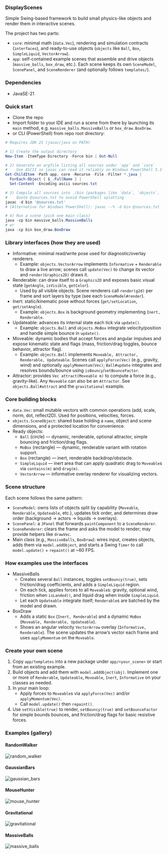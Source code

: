### DisplayScenes
Simple Swing-based framework to build small physics-like objects and render them in interactive scenes.

The project has two parts:
- `core`: minimal math (`data.Vec`), rendering and simulation contracts (`interfaces`), and ready-to-use objects (`objects` like `Ball`, `Box`, `SimpleLiquid`, `VectorArrow`).
- `app`: self-contained example scenes that assemble and drive objects (`massive_balls`, `box_draw`, etc.). Each scene keeps its own `SceneModel`, `ScenePanel`, and `SceneRenderer` (and optionally follows `templates/`).

### Dependencies
- JavaSE-21

### Quick start
- Clone the repo
- Import folder to your IDE  and run a scene from there by launching its `main` method, e.g. `massive_balls.MassiveBalls` or `box_draw.BoxDraw`.
- or CLI (PowerShell) from repo root directory:
```powershell
# Requires JDK 21 (javac/java on PATH)

# 1) Create the output directory
New-Item -ItemType Directory -Force bin | Out-Null

# 2) Generate an argfile listing all sources under `app` and `core`
#    Use ASCII so javac can read it reliably on Windows PowerShell 5.1+
Get-ChildItem -Path app, core -Recurse -File -Filter *.java |
  ForEach-Object { $_.FullName } |
  Set-Content -Encoding ascii sources.txt

# 3) Compile all sources into ./bin (packages like `data`, `objects`, `massive_balls` are rooted at app/core)
#    Quote @sources.txt to avoid PowerShell splatting
javac -d bin '@sources.txt'
# (Alternative for Windows PowerShell): javac --% -d bin @sources.txt

# 4) Run a scene (pick one main class)
java -cp bin massive_balls.MassiveBalls
# or
java -cp bin box_draw.BoxDraw
```

### Library interfaces (how they are used)
- Informative: minimal read/write pose used for diagnostic/overlay renderers.
  - Example: `objects.VectorArrow` implements `Informative` + `Renderable` to draw a live arrow; scenes call `update(Vec)` to change its vector and `render(Graphics2D)` draws it.
- Renderable: can draw itself to a `Graphics2D` and exposes basic visual state (`getAngle`, `isVisible`, `getColor`).
  - Used by all visible objects. Scene renderers call `render(g2d)` per frame and sort layers by type (see each `SceneModel#render`).
- Inert: static/kinematic pose without forces (`get/setLocation`, `get/setAngle`).
  - Example: `objects.Box` is background geometry implementing `Inert, Renderable`.
- Updateable: advances its internal state each tick via `update()`.
  - Example: `objects.Ball` and `objects.MoBox` integrate velocity/position and handle simple bounce in `update()`.
- Moveable: dynamic bodies that accept forces and angular impulses and expose kinematic state and flags (mass, friction/drag toggles, bounce behavior, attractor flag).
  - Example: `objects.Ball` implements `Moveable, Attractor, Renderable, Updateable`. Scenes call `applyForce(Vec)` (e.g., gravity, wind) and optionally `applyMomentum(Vec)`; `Ball#update` integrates and resolves bounds/bounce using `isBouncy`/`setBounceFactor`.
- Attractor: provides `Vec attract(Moveable m)` to compute a force (e.g., gravity-like). Any `Moveable` can also be an `Attractor`. See `objects.Ball#attract` and the `gravitational` example.

### Core building blocks
- `data.Vec`: small mutable vectors with common operations (add, scale, norm, dot, reflect2D). Used for positions, velocities, forces.
- `objects.SceneObject`: shared base holding a `name`, object and scene dimensions, and a protected location for convenience.
- Ready objects:
  - `Ball` (circle) — dynamic, renderable, optional attractor, simple bouncing and friction/drag flags.
  - `MoBox` (rectangle) — dynamic, renderable variant with rotation support.
  - `Box` (rectangle) — inert, renderable backdrop/obstacle.
  - `SimpleLiquid` — inert area that can apply quadratic drag to `Moveable`s via `contains(m)` and `drag(m)`.
  - `VectorArrow` — informative overlay renderer for visualizing vectors.

### Scene structure
Each scene follows the same pattern:
- `SceneModel`: owns lists of objects split by capability (`Moveable`, `Renderable`, `Updateable`, etc.), updates tick order, and determines draw order (background → actors → liquids → overlays).
- `ScenePanel`: a `JPanel` that forwards `paintComponent` to a `SceneRenderer`.
- `SceneRenderer`: clears the frame and asks the model to render; may provide helpers like `drawVec`.
- Main class (e.g., `MassiveBalls`, `BoxDraw`): wires input, creates objects, adds them via `model.addObject`, and starts a Swing `Timer` to call `model.update()` + `repaint()` at ~60 FPS.

### How examples use the interfaces
- MassiveBalls
  - Creates several `Ball` instances, toggles `setBouncy(true)`, sets friction/drag coefficients, and adds a `SimpleLiquid` region.
  - On each tick, applies forces to all `Moveable`s: gravity, optional wind, friction when `isLanded()`, and liquid drag when inside `SimpleLiquid`.
  - Let each `Updateable` integrate itself; `Renderable`s are batched by the model and drawn.
- BoxDraw
  - Adds a static `Box` (`Inert, Renderable`) and a dynamic `MoBox` (`Moveable, Renderable, Updateable`).
  - Shows an angular velocity `VectorArrow` overlay (`Informative, Renderable`). The scene updates the arrow’s vector each frame and uses `applyMomentum` on the `Moveable`.

### Create your own scene
1) Copy `app/templates` into a new package under `app/<your_scene>` or start from an existing example.
2) Build objects and add them with `model.addObject(obj)`. Implement one or more of `Renderable`, `Updateable`, `Moveable`, `Inert`, `Informative` on your classes as needed.
3) In your main loop:
   - Apply forces to `Moveable`s via `applyForce(Vec)` and/or `applyMomentum(Vec)`.
   - Call `model.update()` then `repaint()`.
4) Use `setVisible(true)` to render, `setBouncy(true)` and `setBounceFactor` for simple bounds bounces, and friction/drag flags for basic resistive forces.

### Examples (gallery)
#### RandomWalker
![random_walker](https://github.com/user-attachments/assets/ca030da9-e4ba-4211-885b-5883e6290dee)

#### GaussianBars
![gaussian_bars](https://github.com/user-attachments/assets/e6a4298e-5b6c-4d3c-9a02-f85085cc1f08)

#### MouseHunter
![mouse_hunter](https://github.com/user-attachments/assets/30994e14-c98a-4948-a35c-558715320a41)

#### Gravitational
![gravitational](https://github.com/user-attachments/assets/02884cde-26e5-40d7-b14b-e1d4bf852bcc)

#### MassiveBalls
![massive_balls](https://github.com/user-attachments/assets/ad5a1ac3-ea69-41ad-9f27-c02f1c4da99a)
